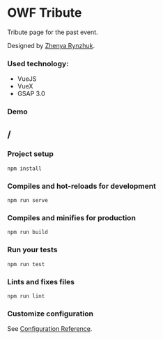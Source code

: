 # OWF Tribute #
Tribute page for the past event.

Designed by [Zhenya Rynzhuk](https://dribbble.com/Zhenya_Artem).

### Used technology: 
* VueJS
* VueX
* GSAP 3.0

### Demo
 /
 ---
### Project setup
```
npm install
```

### Compiles and hot-reloads for development
```
npm run serve
```

### Compiles and minifies for production
```
npm run build
```

### Run your tests
```
npm run test
```

### Lints and fixes files
```
npm run lint
```

### Customize configuration
See [Configuration Reference](https://cli.vuejs.org/config/).